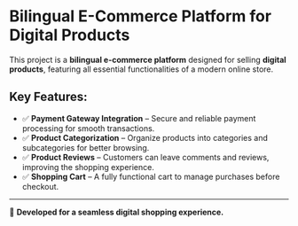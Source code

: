 # Bilingual E-Commerce Platform for Digital Products

This project is a **bilingual e-commerce platform** designed for selling **digital products**, featuring all essential functionalities of a modern online store.

## Key Features:
- ✅ **Payment Gateway Integration** – Secure and reliable payment processing for smooth transactions.  
- ✅ **Product Categorization** – Organize products into categories and subcategories for better browsing.  
- ✅ **Product Reviews** – Customers can leave comments and reviews, improving the shopping experience.  
- ✅ **Shopping Cart** – A fully functional cart to manage purchases before checkout.  

---
🚀 **Developed for a seamless digital shopping experience.**
